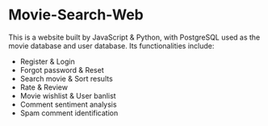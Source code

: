 # Movie-Search-Web
This is a website built by JavaScript & Python, with PostgreSQL used as the movie database and user database. Its functionalities include:
- Register & Login
- Forgot password & Reset
- Search movie & Sort results
- Rate & Review
- Movie wishlist & User banlist
- Comment sentiment analysis
- Spam comment identification